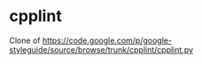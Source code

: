 cpplint
=======

Clone of https://code.google.com/p/google-styleguide/source/browse/trunk/cpplint/cpplint.py
